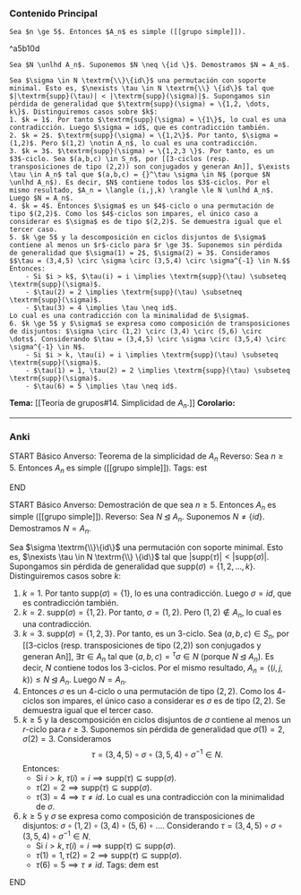 ### Contenido Principal

```ad-theorem
Sea $n \ge 5$. Entonces $A_n$ es simple ([[grupo simple]]).
```

^a5b10d

```ad-proof
Sea $N \unlhd A_n$. Suponemos $N \neq \{id \}$. Demostramos $N = A_n$. 

Sea $\sigma \in N \textrm{\\}\{id\}$ una permutación con soporte minimal. Esto es, $\nexists \tau \in N \textrm{\\} \{id\}$ tal que $|\textrm{supp}(\tau)| < |\textrm{supp}(\sigma)|$. Supongamos sin pérdida de generalidad que $\textrm{supp}(\sigma) = \{1,2, \dots, k\}$. Distinguiremos casos sobre $k$:
1. $k = 1$. Por tanto $\textrm{supp}(\sigma) = \{1\}$, lo cual es una contradicción. Luego $\sigma = id$, que es contradicción también.
2. $k = 2$. $\textrm{supp}(\sigma) = \{1,2\}$. Por tanto, $\sigma = (1,2)$. Pero $(1,2) \notin A_n$, lo cual es una contradicción.
3. $k = 3$. $\textrm{supp}(\sigma) = \{1,2,3 \}$. Por tanto, es un $3$-ciclo. Sea $(a,b,c) \in S_n$, por [[3-ciclos (resp. transposiciones de tipo (2,2)) son conjugados y generan An]], $\exists \tau \in A_n$ tal que $(a,b,c) = {}^\tau \sigma \in N$ (porque $N \unlhd A_n$). Es decir, $N$ contiene todos los $3$-ciclos. Por el mismo resultado, $A_n = \langle (i,j,k) \rangle \le N \unlhd A_n$. Luego $N = A_n$.
4. $k = 4$. Entonces $\sigma$ es un $4$-ciclo o una permutación de tipo $(2,2)$. Como los $4$-ciclos son impares, el único caso a considerar es $\sigma$ es de tipo $(2,2)$. Se demuestra igual que el tercer caso.
5. $k \ge 5$ y la descomposición en ciclos disjuntos de $\sigma$ contiene al menos un $r$-ciclo para $r \ge 3$. Suponemos sin pérdida de generalidad que $\sigma(1) = 2$, $\sigma(2) = 3$. Consideramos
$$\tau = (3,4,5) \circ \sigma \circ (3,5,4) \circ \sigma^{-1} \in N.$$
Entonces:
	- Si $i > k$, $\tau(i) = i \implies \textrm{supp}(\tau) \subseteq \textrm{supp}(\sigma)$.
	- $\tau(2) = 2 \implies \textrm{supp}(\tau) \subsetneq \textrm{supp}(\sigma)$.
	- $\tau(3) = 4 \implies \tau \neq id$.
Lo cual es una contradicción con la minimalidad de $\sigma$.
6. $k \ge 5$ y $\sigma$ se expresa como composición de transposiciones de disjuntos: $\sigma \circ (1,2) \circ (3,4) \circ (5,6) \circ \dots$. Considerando $\tau = (3,4,5) \circ \sigma \circ (3,5,4) \circ \sigma^{-1} \in N$.
	- Si $i > k, \tau(i) = i \implies \textrm{supp}(\tau) \subseteq \textrm{supp}(\sigma)$.
	- $\tau(1) = 1, \tau(2) = 2 \implies \textrm{supp}(\tau) \subseteq \textrm{supp}(\sigma)$.
	- $\tau(6) = 5 \implies \tau \neq id$.
```

**Tema:** [[Teoría de grupos#14. Simplicidad de $A_n$.]]
**Corolario:**

---
### Anki

START
Básico
Anverso: Teorema de la simplicidad de $A_n$
Reverso: Sea $n \ge 5$. Entonces $A_n$ es simple ([[grupo simple]]).
Tags: est
<!--ID: 1730228001534-->
END

START
Básico
Anverso: Demostración de que sea $n \ge 5$. Entonces $A_n$ es simple ([[grupo simple]]).
Reverso: Sea $N \unlhd A_n$. Suponemos $N \neq \{id \}$. Demostramos $N = A_n$. 

Sea $\sigma \textrm{\\}\{id\}$ una permutación con soporte minimal. Esto es, $\nexists \tau \in N \textrm{\\} \{id\}$ tal que $|\textrm{supp}(\tau)| < |\textrm{supp}(\sigma)|$. Supongamos sin pérdida de generalidad que $\textrm{supp}(\sigma) = \{1,2, \dots, k\}$. Distinguiremos casos sobre $k$:
1. $k = 1$. Por tanto $\textrm{supp}(\sigma) = \{1\}$, lo es una contradicción. Luego $\sigma = id$, que es contradicción también.
2. $k = 2$. $\textrm{supp}(\sigma) = \{1,2\}$. Por tanto, $\sigma = (1,2)$. Pero $(1,2) \notin A_n$, lo cual es una contradicción.
3. $k = 3$. $\textrm{supp}(\sigma) = \{1,2,3 \}$. Por tanto, es un $3$-ciclo. Sea $(a,b,c) \in S_n$, por [[3-ciclos (resp. transposiciones de tipo (2,2)) son conjugados y generan An]], $\exists \tau \in A_n$ tal que $(a,b,c) = {}^\tau \sigma \in N$ (porque $N \unlhd A_n$). Es decir, $N$ contiene todos los $3$-ciclos. Por el mismo resultado, $A_n = \langle (i,j,k) \rangle \le N \unlhd A_n$. Luego $N = A_n$.
4. Entonces $\sigma$ es un $4$-ciclo o una permutación de tipo $(2,2)$. Como los $4$-ciclos son impares, el único caso a considerar es $\sigma$ es de tipo $(2,2)$. Se demuestra igual que el tercer caso.
5. $k \ge 5$ y la descomposición en ciclos disjuntos de $\sigma$ contiene al menos un $r$-ciclo para $r \ge 3$. Suponemos sin pérdida de generalidad que $\sigma(1) = 2$, $\sigma(2) = 3$. Consideramos
$$\tau = (3,4,5) \circ \sigma \circ (3,5,4) \circ \sigma^{-1} \in N.$$
Entonces:
	- Si $i > k$, $\tau(i) = i \implies \textrm{supp}(\tau) \subseteq \textrm{supp}(\sigma)$.
	- $\tau(2) = 2 \implies \textrm{supp}(\tau) \subseteq \textrm{supp}(\sigma)$.
	- $\tau(3) = 4 \implies \tau \neq id$.
Lo cual es una contradicción con la minimalidad de $\sigma$.
6. $k \ge 5$ y $\sigma$ se expresa como composición de transposiciones de disjuntos: $\sigma \circ (1,2) \circ (3,4) \circ (5,6) \circ \dots$. Considerando $\tau = (3,4,5) \circ \sigma \circ (3,5,4) \circ \sigma^{-1} \in N$.
	- Si $i > k, \tau(i) = i \implies \textrm{supp}(\tau) \subseteq \textrm{supp}(\sigma)$.
	- $\tau(1) = 1, \tau(2) = 2 \implies \textrm{supp}(\tau) \subseteq \textrm{supp}(\sigma)$.
	- $\tau(6) = 5 \implies \tau \neq id$.
Tags: dem est
<!--ID: 1730368366085-->
END

